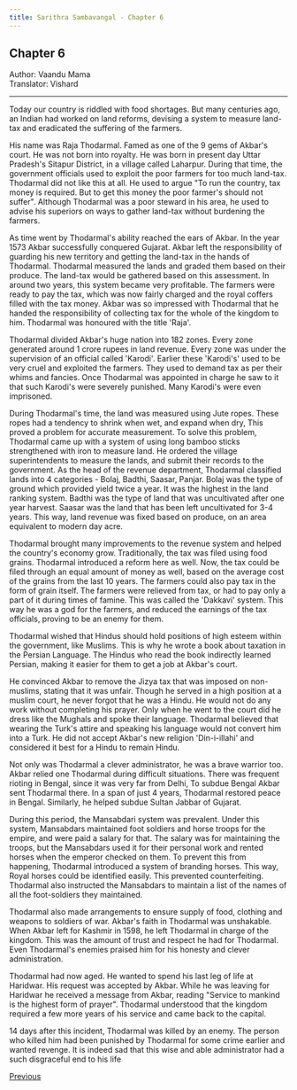 ```yaml
---
title: Sarithra Sambavangal - Chapter 6
---
```


## Chapter 6
Author: Vaandu Mama  
Translator: Vishard

---

Today our country is riddled with food shortages. But many centuries ago, an Indian had worked on land reforms, devising a system to measure land-tax and eradicated the suffering of the farmers.

His name was Raja Thodarmal. Famed as one of the 9 gems of Akbar's court. He was not born into royalty. He was born in present day Uttar Pradesh's Sitapur District, in a village called Laharpur. During that time, the government officials used to exploit the poor farmers for too much land-tax. Thodarmal did not like this at all. He used to argue "To run the country, tax money is required. But to get this money the poor farmer's should not suffer". Although Thodarmal was a poor steward in his area, he used to advise his superiors on ways to gather land-tax without burdening the farmers.

As time went by Thodarmal's ability reached the ears of Akbar. In the year 1573 Akbar successfully conquered Gujarat. Akbar left the responsibility of guarding his new territory and getting the land-tax in the hands of Thodarmal. Thodarmal measured the lands and graded them based on their produce. The land-tax would be gathered based on this assessment. In around two years, this system became very profitable. The farmers were ready to pay the tax, which was now fairly charged and the royal coffers filled with the tax money. Akbar was so impressed with Thodarmal that he handed the responsibility of collecting tax for the whole of the kingdom to him. Thodarmal was honoured with the title 'Raja'.

Thodarmal divided Akbar's huge nation into 182 zones. Every zone generated around 1 crore rupees in land revenue. Every zone was under the supervision of an official called 'Karodi'. Earlier these 'Karodi's' used to be very cruel and exploited the farmers. They used to demand tax as per their whims and fancies. Once Thodarmal was appointed in charge he saw to it that such Karodi's were severely punished. Many Karodi's were even imprisoned.

During Thodarmal's time, the land was measured using Jute ropes. These ropes had a tendency to shrink when wet, and expand when dry, This proved a problem for accurate measurement. To solve this problem, Thodarmal came up with a system of using long bamboo sticks strengthened with iron to measure land. He ordered the village superintendents to measure the lands, and submit their records to the government. 
As the head of the revenue department, Thodarmal classified lands into 4 categories - Bolaj, Badthi, Saasar, Panjar. Bolaj was the type of ground which provided yield twice a year. It was the highest in the land ranking system. Badthi was the type of land that was uncultivated after one year harvest. Saasar was the land that has been left uncultivated for 3-4 years. This way, land revenue was fixed based on produce, on an area equivalent to modern day acre.

Thodarmal brought many improvements to the revenue system and helped the country's economy grow. Traditionally, the tax was filed using food grains. Thodarmal introduced a reform here as well. Now, the tax could be filed through an equal amount of money as well, based on the average cost of the grains from the last 10 years. The farmers could also pay tax in the form of grain itself. The farmers were relieved from tax, or had to pay only a part of it during times of famine. This was called the 'Dakkavi' system. This way he was a god for the farmers, and reduced the earnings of the tax officials, proving to be an enemy for them. 

Thodarmal wished that Hindus should hold positions of high esteem within the government, like Muslims. This is why he wrote a book about taxation in the Persian Language. The Hindus who read the book indirectly learned Persian, making it easier for them to get a job at Akbar's court. 

He convinced Akbar to remove the Jizya tax that was imposed on non-muslims, stating that it was unfair. Though he served in a high position at a muslim court, he never forgot that he was a Hindu. He would not do any work without completing his prayer. Only when he went to the court did he dress like the Mughals and spoke their language. Thodarmal believed that wearing the Turk's attire and speaking his language would not convert him into a Turk. He did not accept Akbar's new religion 'Din-i-illahi' and considered it best for a Hindu to remain Hindu. 

Not only was Thodarmal a clever administrator, he was a brave warrior too. Akbar relied one Thodarmal during difficult situations. 
 There was frequent rioting in Bengal, since it was very far from Delhi, To subdue Bengal Akbar sent Thodarmal there. In a span of just 4 years, Thodarmal restored peace in Bengal. Similarly, he helped subdue Sultan Jabbar of Gujarat. 

During this period, the Mansabdari system was prevalent. Under this system, Mansabdars maintained foot soldiers and horse troops for the empire, and were paid a salary for that. The salary was for maintaining the troops, but the Mansabdars used it for their personal work and rented horses when the emperor checked on them. To prevent this from happening, Thodarmal introduced a system of branding horses. This way, Royal horses could be identified easily. This prevented counterfeiting. Thodarmal also instructed the Mansabdars to maintain a list of the names of all the foot-soldiers they maintained. 

Thodarmal also made arrangements to ensure supply of food, clothing and weapons to soldiers of war. Akbar's faith in Thodarmal was unshakable. When Akbar left for Kashmir in 1598, he left Thodarmal in charge of the kingdom. This was the amount of trust and respect he had for Thodarmal. Even Thodarmal's enemies praised him for his honesty and clever administration.

Thodarmal had now aged. He wanted to spend his last leg of life at Haridwar. His request was accepted by Akbar. While he was leaving for Haridwar he received a message from Akbar, reading "Service to mankind is the highest form of prayer". Thodarmal understood that the kingdom required a few more years of his service and came back to the capital.

14 days after this incident, Thodarmal was killed by an enemy. The person who killed him had been punished by Thodarmal for some crime earlier and wanted revenge. It is indeed sad that this wise and able administrator had a such disgraceful end to his life

<span class="prev">[Previous](./chapter-5.md)</span>